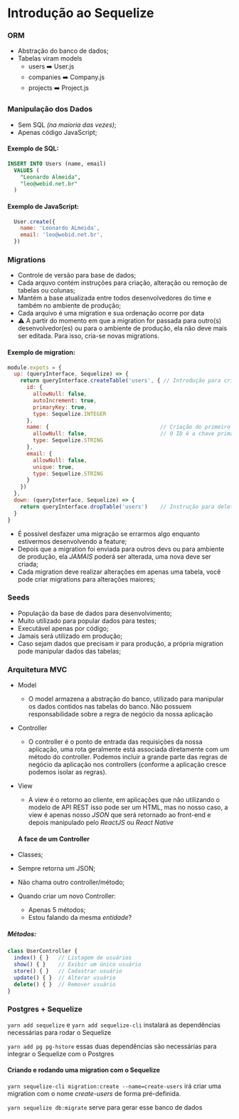# Introdução ao Sequelize

### ORM
* Abstração do banco de dados;
* Tabelas viram models
  * users :arrow_right: User.js
  * companies :arrow_right: Company.js
  * projects :arrow_right: Project.js

### Manipulação dos Dados
* Sem SQL *(na maioria das vezes)*;
* Apenas código JavaScript;

#### Exemplo de SQL:
```sql
INSERT INTO Users (name, email)
  VALUES (
    "Leonardo Almeida",
    "leo@webid.net.br"
  )
```

#### Exemplo de JavaScript:
```js
  User.create({
    name: 'Leonardo ALmeida',
    email: 'leo@webid.net.br',
  })
  ```

### Migrations
* Controle de versão para base de dados;
* Cada arquvo contém instruções para criação, alteração ou remoção de tabelas ou colunas;
* Mantém a base atualizada entre todos desenvolvedores do time e também no ambiente de produção;
* Cada arquivo é uma migration e sua ordenação ocorre por data
* :warning: A partir do momento em que a migration for passada para outro(s) desenvolvedor(es) ou para o ambiente de produção, ela não deve mais ser editada. Para isso, cria-se novas migrations.

#### Exemplo de migration:
```js
module.expots = {
  up: (queryInterface, Sequelize) => {
    return queryInterface.createTable('users', { // Introdução para criar uma nova tabela.
      id: {
        allowNull: false,
        autoIncrement: true,
        primaryKey: true,
        type: Sequelize.INTEGER
      },
      name: {                                   // Criação do primeiro campo com suas prioridades.
        allowNull: false,                       // O ID é a chave primária e auto incremental.
        type: Sequelize.STRING
      },
      email: {
        allowNull: false,
        unique: true,
        type: Sequelize.STRING
      }
    })
  },
  down: (queryInterface, Sequelize) => {
    return queryInterface.dropTable('users')    // Instrução para deletar a tabela caso haja um rollback.
  }
}
```
* É possível desfazer uma migração se errarmos algo enquanto estivermos desenvolvendo a feature;
* Depois que a migration foi enviada para outros devs ou para ambiente de produção, ela *JAMAIS* poderá ser alterada, uma nova deve ser criada;
* Cada migration deve realizar alterações em apenas uma tabela, você pode criar migrations para alterações maiores;

### Seeds
* População da base de dados para desenvolvimento;
* Muito utilizado para popular dados para testes;
* Executável apenas por código;
* Jamais será utilizado em produção;
* Caso sejam dados que precisam ir para produção, a própria migration pode manipular dados das tabelas;

### Arquitetura MVC
* Model
  * O model armazena a abstração do banco, utilizado para manipular os dados contidos nas tabelas do banco. Não possuem responsabilidade sobre a regra de negócio da nossa aplicação
* Controller
  * O controller é o ponto de entrada das requisições da nossa aplicação, uma rota geralmente está associada diretamente com um método do controller. Podemos incluir a grande parte das regras de negócio da aplicação nos controllers (conforme a aplicação cresce podemos isolar as regras).
* View
  * A view é o retorno ao cliente, em aplicações que não utilizando o modelo de API REST isso pode ser um HTML, mas no nosso caso, a view é apenas nosso *JSON* que será retornado ao front-end e depois manipulado pelo *ReactJS* ou *React Native*

  #### A face de um Controller
* Classes;
* Sempre retorna um JSON;
* Não chama outro controller/método;
* Quando criar um novo Controller:
  * Apenas 5 métodos;
  * Estou falando da mesma *entidade*?

##### Métodos:

```js
class UserController {
  index() { }   // Listagem de usuários
  show() { }    // Exibir um único usuário
  store() { }   // Cadastrar usuário
  update() { }  // Alterar usuário
  delete() { }  // Remover usuário
}
```

### Postgres + Sequelize
`yarn add sequelize` e `yarn add sequelize-cli` instalará as dependências necessárias para rodar o Sequelize

`yarn add pg pg-hstore` essas duas dependências são necessárias para integrar o Sequelize com o Postgres

#### Criando e rodando uma migration com o Sequelize
`yarn sequelize-cli migration:create --name=create-users` irá criar uma migration com o nome *create-users* de forma pré-definida.

`yarn sequelize db:migrate` serve para gerar esse banco de dados